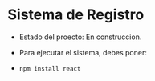 <h1> Sistema de Registro</h1>

- Estado del proecto: En construccion. 

- Para ejecutar el sistema, debes poner:

- ```npm install react``` 
